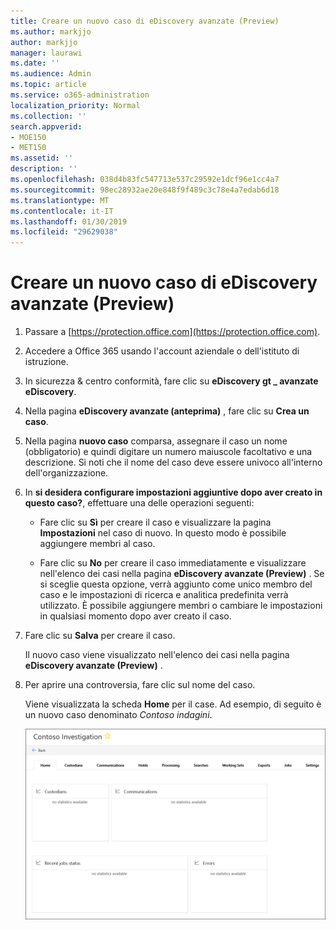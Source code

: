 ```yaml
---
title: Creare un nuovo caso di eDiscovery avanzate (Preview)
ms.author: markjjo
author: markjjo
manager: laurawi
ms.date: ''
ms.audience: Admin
ms.topic: article
ms.service: o365-administration
localization_priority: Normal
ms.collection: ''
search.appverid:
- MOE150
- MET150
ms.assetid: ''
description: ''
ms.openlocfilehash: 038d4b83fc547713e537c29592e1dcf96e1cc4a7
ms.sourcegitcommit: 98ec28932ae20e848f9f489c3c78e4a7edab6d18
ms.translationtype: MT
ms.contentlocale: it-IT
ms.lasthandoff: 01/30/2019
ms.locfileid: "29629038"
---
```

# <a name="create-a-new-case-in-advanced-ediscovery-preview"></a>Creare un nuovo caso di eDiscovery avanzate (Preview)    

1. Passare a [https://protection.office.com](https://protection.office.com).
    
2. Accedere a Office 365 usando l'account aziendale o dell'istituto di istruzione.
    
3. In sicurezza & centro conformità, fare clic su **eDiscovery gt _ avanzate eDiscovery**.
 
4. Nella pagina **eDiscovery avanzate (anteprima)** , fare clic su **Crea un caso**.
    
5. Nella pagina **nuovo caso** comparsa, assegnare il caso un nome (obbligatorio) e quindi digitare un numero maiuscole facoltativo e una descrizione. Si noti che il nome del caso deve essere univoco all'interno dell'organizzazione.

6. In **si desidera configurare impostazioni aggiuntive dopo aver creato in questo caso?**, effettuare una delle operazioni seguenti:

    - Fare clic su **Sì** per creare il caso e visualizzare la pagina **Impostazioni** nel caso di nuovo. In questo modo è possibile aggiungere membri al caso.
    
    - Fare clic su **No** per creare il caso immediatamente e visualizzare nell'elenco dei casi nella pagina **eDiscovery avanzate (Preview)** . Se si sceglie questa opzione, verrà aggiunto come unico membro del caso e le impostazioni di ricerca e analitica predefinita verrà utilizzato. È possibile aggiungere membri o cambiare le impostazioni in qualsiasi momento dopo aver creato il caso.

7. Fare clic su **Salva** per creare il caso.

    Il nuovo caso viene visualizzato nell'elenco dei casi nella pagina **eDiscovery avanzate (Preview)** . 

8. Per aprire una controversia, fare clic sul nome del caso. 

    Viene visualizzata la scheda **Home** per il case. Ad esempio, di seguito è un nuovo caso denominato *Contoso indagini*.

    ![Scheda Home per un nuovo caso di eDiscovery avanzate](../media/newAeDcase.png)
